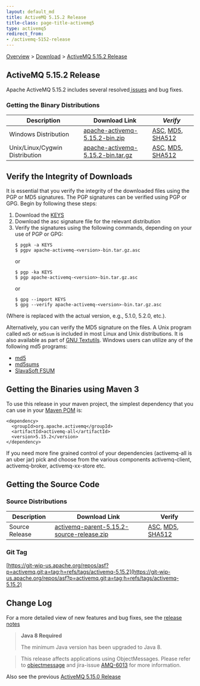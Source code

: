 ```yaml
---
layout: default_md
title: ActiveMQ 5.15.2 Release 
title-class: page-title-activemq5
type: activemq5
redirect_from:
- /activemq-5152-release
---
```


[Overview](overview) > [Download](download) > [ActiveMQ 5.15.2 Release](activemq-5152-release)

ActiveMQ 5.15.2 Release
-----------------------

Apache ActiveMQ 5.15.2 includes several resolved[ issues](https://issues.apache.org/jira/secure/ReleaseNote.jspa?projectId=12311210&version=12341669) and bug fixes.

### Getting the Binary Distributions

Description|Download Link|_Verify_
---|---|---
Windows Distribution|[apache-activemq-5.15.2-bin.zip](https://archive.apache.org/dist/activemq/5.15.2/apache-activemq-5.15.2-bin.zip)|[ASC](https://archive.apache.org/dist/activemq/5.15.2/apache-activemq-5.15.2-bin.zip.asc), [MD5](https://archive.apache.org/dist/activemq/5.15.2/apache-activemq-5.15.2-bin.zip.md5), [SHA512](https://archive.apache.org/dist/activemq/5.15.2/apache-activemq-5.15.2-bin.zip.sha512)
Unix/Linux/Cygwin Distribution|[apache-activemq-5.15.2-bin.tar.gz](https://archive.apache.org/dist/activemq/5.15.2/apache-activemq-5.15.2-bin.tar.gz)|[ASC](https://archive.apache.org/dist/activemq/5.15.2/apache-activemq-5.15.2-bin.tar.gz.asc), [MD5](https://archive.apache.org/dist/activemq/5.15.2/apache-activemq-5.15.2-bin.tar.gz.md5), [SHA512](https://archive.apache.org/dist/activemq/5.15.2/apache-activemq-5.15.2-bin.tar.gz.sha512)

Verify the Integrity of Downloads
---------------------------------

It is essential that you verify the integrity of the downloaded files using the PGP or MD5 signatures. The PGP signatures can be verified using PGP or GPG. Begin by following these steps:

1.  Download the [KEYS](http://www.apache.org/dist/activemq/KEYS)
2.  Download the asc signature file for the relevant distribution
3.  Verify the signatures using the following commands, depending on your use of PGP or GPG:
    ```
    $ pgpk -a KEYS
    $ pgpv apache-activemq-<version>-bin.tar.gz.asc
    ```
    or
    ```
    $ pgp -ka KEYS
    $ pgp apache-activemq-<version>-bin.tar.gz.asc
    ```
    or
    ```
    $ gpg --import KEYS
    $ gpg --verify apache-activemq-<version>-bin.tar.gz.asc
    ```

(Where <version> is replaced with the actual version, e.g., 5.1.0, 5.2.0, etc.).

Alternatively, you can verify the MD5 signature on the files. A Unix program called `md5` or `md5sum` is included in most Linux and Unix distributions. It is also available as part of [GNU Textutils](http://www.gnu.org/software/textutils/textutils.html). Windows users can utilize any of the following md5 programs:

*   [md5](http://www.fourmilab.ch/md5/)
*   [md5sums](http://www.pc-tools.net/win32/md5sums/)
*   [SlavaSoft FSUM](http://www.slavasoft.com/fsum/)

Getting the Binaries using Maven 3
----------------------------------

To use this release in your maven project, the simplest dependency that you can use in your [Maven POM](http://maven.apache.org/guides/introduction/introduction-to-the-pom.html) is:
```
<dependency>
  <groupId>org.apache.activemq</groupId>
  <artifactId>activemq-all</artifactId>
  <version>5.15.2</version>
</dependency>
```
If you need more fine grained control of your dependencies (activemq-all is an uber jar) pick and choose from the various components activemq-client, activemq-broker, activemq-xx-store etc.

Getting the Source Code
-----------------------

### Source Distributions

Description|Download Link|Verify
---|---|---
Source Release|[activemq-parent-5.15.2-source-release.zip](https://archive.apache.org/dist/activemq/5.15.2/activemq-parent-5.15.2-source-release.zip)|[ASC](https://archive.apache.org/dist/activemq/5.15.2/activemq-parent-5.15.2-source-release.zip.asc), [MD5](https://archive.apache.org/dist/activemq/5.15.2/activemq-parent-5.15.2-source-release.zip.md5), [SHA512](https://archive.apache.org/dist/activemq/5.15.2/activemq-parent-5.15.2-source-release.zip.sha512)

### Git Tag

[https://git-wip-us.apache.org/repos/asf?p=activemq.git;a=tag;h=refs/tags/activemq-5.15.2](https://git-wip-us.apache.org/repos/asf?p=activemq.git;a=tag;h=refs/tags/activemq-5.15.2)

Change Log
----------

For a more detailed view of new features and bug fixes, see the [release notes](https://issues.apache.org/jira/secure/ReleaseNote.jspa?projectId=12311210&version=12341669)

> **Java 8 Required**
> 
> The minimum Java version has been upgraded to Java 8.

> This release affects applications using ObjectMessages. Please refer to [objectmessage](objectmessage) and jira-issue [AMQ-6013](https://issues.apache.org/jira/browse/AMQ-6013) for more information.

Also see the previous [ActiveMQ 5.15.0 Release](activemq-5150-release)
